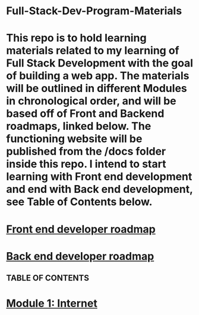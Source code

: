 # Full-Stack-Dev-Program-Materials

# This repo is to hold learning materials related to my learning of Full Stack Development with the goal of building a web app. The materials will be outlined in different Modules in chronological order, and will be based off of Front and Backend roadmaps, linked below. The functioning website will be published from the /docs folder inside this repo. I intend to start learning with Front end development and end with Back end development, see Table of Contents below.

# [Front end developer roadmap](https://roadmap.sh/frontend)
# [Back end developer roadmap](https://roadmap.sh/backend)

## TABLE OF CONTENTS ##

# [Module 1: Internet](https://github.com/boflaherty3/Full-Stack-Dev-Program-Materials/tree/main/Module_1#readme)
